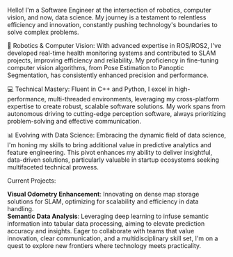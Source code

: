 Hello! I'm a Software Engineer at the intersection of robotics, computer vision, and now, data science. My journey is a testament to relentless efficiency and innovation, constantly pushing technology's boundaries to solve complex problems.

🤖 Robotics & Computer Vision: With advanced expertise in ROS/ROS2, I've developed real-time health monitoring systems and contributed to SLAM projects, improving efficiency and reliability. My proficiency in fine-tuning computer vision algorithms, from Pose Estimation to Panoptic Segmentation, has consistently enhanced precision and performance.

💻 Technical Mastery: Fluent in C++ and Python, I excel in high-performance, multi-threaded environments, leveraging my cross-platform expertise to create robust, scalable software solutions. My work spans from autonomous driving to cutting-edge perception software, always prioritizing problem-solving and effective communication.

📊 Evolving with Data Science: Embracing the dynamic field of data science, I'm honing my skills to bring additional value in predictive analytics and feature engineering. This pivot enhances my ability to deliver insightful, data-driven solutions, particularly valuable in startup ecosystems seeking multifaceted technical prowess.

Current Projects:

**Visual Odometry Enhancement**: Innovating on dense map storage solutions for SLAM, optimizing for scalability and efficiency in data handling. <br>
**Semantic Data Analysis**: Leveraging deep learning to infuse semantic information into tabular data processing, aiming to elevate prediction accuracy and insights.
Eager to collaborate with teams that value innovation, clear communication, and a multidisciplinary skill set, I'm on a quest to explore new frontiers where technology meets practicality.
